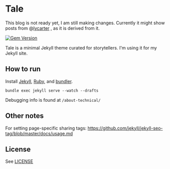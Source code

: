 # Tale

This blog is not ready yet, I am still making changes.
Currently it might show posts from @[lycarter](https://github.com/lycarter/) , as it is derived from it.


[![Gem Version](https://badge.fury.io/rb/tale.svg)](https://badge.fury.io/rb/tale)

Tale is a minimal Jekyll theme curated for storytellers. I'm using it for my Jekyll site.

## How to run

Install [Jekyll](https://jekyllrb.com/), [Ruby](https://www.ruby-lang.org/en/), and [bundler](http://bundler.io/).

```bundle exec jekyll serve --watch --drafts```

Debugging info is found at `/about-technical/`

## Other notes

For setting page-specific sharing tags: https://github.com/jekyll/jekyll-seo-tag/blob/master/docs/usage.md

## License
See [LICENSE](https://github.com/rishabmps/rishabmps.github.com/blob/master/LICENSE)
